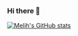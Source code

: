 ### Hi there 👋

[![Melih's GitHub stats](https://github-readme-stats.vercel.app/api?username=melihaksoy&show_icons=true&theme=tokyonight)](https://github.com/anuraghazra/github-readme-stats)

<!--
**melihaksoy/melihaksoy** is a ✨ _special_ ✨ repository because its `README.md` (this file) appears on your GitHub profile.

Here are some ideas to get you started:

- 🔭 I’m currently working on ...
- 🌱 I’m currently learning ...
- 👯 I’m looking to collaborate on ...
- 🤔 I’m looking for help with ...
- 💬 Ask me about ...
- 📫 How to reach me: ...
- 😄 Pronouns: ...
- ⚡ Fun fact: ...
-->
